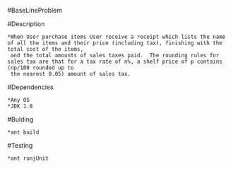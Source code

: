 #BaseLineProblem

#Description

    *When User purchase items User receive a receipt which lists the name of all the items and their price (including tax), finishing with the total cost of the items,
     and the total amounts of sales taxes paid.  The rounding rules for sales tax are that for a tax rate of n%, a shelf price of p contains (np/100 rounded up to
     the nearest 0.05) amount of sales tax.
     
#Dependencies

    *Any OS
    *JDK 1.8
    
#Bulding

    *ant build

#Testing

    *ant runjUnit
